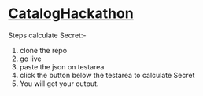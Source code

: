 # [CatalogHackathon](https://muskangupta2507.github.io/CatalogHackathon/)
Steps calculate Secret:-
1. clone the repo
2. go live
3. paste the json on testarea 
4. click the button below the testarea to calculate Secret
5. You will get your output.
